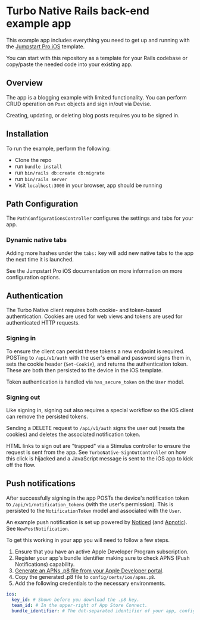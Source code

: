 # Turbo Native Rails back-end example app

This example app includes everything you need to get up and running with the [Jumpstart Pro iOS](https://jumpstartrails.com/ios) template.

You can start with this repository as a template for your Rails codebase or copy/paste the needed code into your existing app.

## Overview

The app is a blogging example with limited functionality. You can perform CRUD operation on `Post` objects and sign in/out via Devise.

Creating, updating, or deleting blog posts requires you to be signed in.

## Installation

To run the example, perform the following:

 * Clone the repo
 * run `bundle install`
 * run `bin/rails db:create db:migrate`
 * run `bin/rails server`
 * Visit `localhost:3000` in your browser, app should be running

## Path Configuration

The `PathConfigurationsController` configures the settings and tabs for your app.

### Dynamic native tabs

Adding more hashes under the `tabs:` key will add new native tabs to the app the next time it is launched.

See the Jumpstart Pro iOS documentation on more information on more configuration options.

## Authentication

The Turbo Native client requires both cookie- and token-based authentication. Cookies are used for web views and tokens are used for authenticated HTTP requests.

### Signing in

To ensure the client can persist these tokens a new endpoint is required. POSTing to `/api/v1/auth` with the user's email and password signs them in, sets the cookie header (`Set-Cookie`), and returns the authentication token. These are both then persisted to the device in the iOS template.

Token authentication is handled via `has_secure_token` on the `User` model.

### Signing out

Like signing in, signing out also requires a special workflow so the iOS client can remove the persisted tokens.

Sending a DELETE request to `/api/v1/auth` signs the user out (resets the cookies) and deletes the associated notification token.

HTML links to sign out are "trapped" via a Stimulus controller to ensure the request is sent from the app. See `TurboNative-SignOutController` on how this click is hijacked and a JavaScript message is sent to the iOS app to kick off the flow.

## Push notifications

After successfully signing in the app POSTs the device's notification token to `/api/v1/notification_tokens` (with the user's permission). This is persisted to the `NotificationToken` model and associated with the `User`.

An example push notification is set up powered by [Noticed](https://github.com/excid3/noticed) (and [Apnotic](https://github.com/ostinelli/apnotic)). See `NewPostNotification`.

To get this working in your app you will need to follow a few steps.

1. Ensure that you have an active Apple Developer Program subscription.
2. Register your app's bundle identifier making sure to check APNS (Push Notifications) capability.
3. [Generate an APNs .p8 file from your Apple Developer portal](https://developer.apple.com/account/resources/authkeys/list).
4. Copy the generated .p8 file to `config/certs/ios/apns.p8`.
5. Add the following credentials to the necessary environments.

```yaml
ios:
  key_id: # Shown before you download the .p8 key.
  team_id: # In the upper-right of App Store Connect.
  bundle_identifier: # The dot-separated identifier of your app, configured in Xcode.
```
